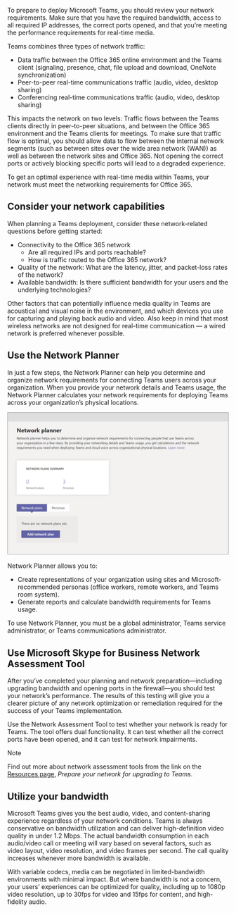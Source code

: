 To prepare to deploy Microsoft Teams, you should review your network requirements. Make sure that you have the required bandwidth, access to all required IP addresses, the correct ports opened, and that you’re meeting the performance requirements for real-time media.

Teams combines three types of network traffic:

- Data traffic between the Office 365 online environment and the Teams client (signaling, presence, chat, file upload and download, OneNote synchronization)
- Peer-to-peer real-time communications traffic (audio, video, desktop sharing)
- Conferencing real-time communications traffic (audio, video, desktop sharing)

This impacts the network on two levels: Traffic flows between the Teams clients directly in peer-to-peer situations, and between the Office 365 environment and the Teams clients for meetings. To make sure that traffic flow is optimal, you should allow data to flow between the internal network segments (such as between sites over the wide area network (WAN)) as well as between the network sites and Office 365. Not opening the correct ports or actively blocking specific ports will lead to a degraded experience.

To get an optimal experience with real-time media within Teams, your network must meet the networking requirements for Office 365.

## Consider your network capabilities

When planning a Teams deployment, consider these network-related questions before getting started:

- Connectivity to the Office 365 network 
  - Are all required IPs and ports reachable?
  - How is traffic routed to the Office 365 network?
- Quality of the network: What are the latency, jitter, and packet-loss rates of the network?
- Available bandwidth: Is there sufficient bandwidth for your users and the underlying technologies?

Other factors that can potentially influence media quality in Teams are acoustical and visual noise in the environment, and which devices you use for capturing and playing back audio and video. Also keep in mind that most wireless networks are not designed for real-time communication — a wired network is preferred whenever possible.

## Use the Network Planner

In just a few steps, the Network Planner can help you determine and organize network requirements for connecting Teams users across your organization. When you provide your network details and Teams usage, the Network Planner calculates your network requirements for deploying Teams across your organization’s physical locations.

![Network Planner](../media/network-planner.png)

Network Planner allows you to:

- Create representations of your organization using sites and Microsoft-recommended personas (office workers, remote workers, and Teams room system).
- Generate reports and calculate bandwidth requirements for Teams usage.

To use Network Planner, you must be a global administrator, Teams service administrator, or Teams communications administrator.

## Use Microsoft Skype for Business Network Assessment Tool

After you’ve completed your planning and network preparation—including upgrading bandwidth and opening ports in the firewall—you should test your network’s performance. The results of this testing will give you a clearer picture of any network optimization or remediation required for the success of your Teams implementation.

Use the Network Assessment Tool to test whether your network is ready for Teams. The tool offers dual functionality. It can test whether all the correct ports have been opened, and it can test for network impairments.

> [!NOTE]
> Find out more about network assessment tools from the link on the [Resources page](summary-knowledge-check.md), *Prepare your network for upgrading to Teams*.

## Utilize your bandwidth

Microsoft Teams gives you the best audio, video, and content-sharing experience regardless of your network conditions. Teams is always conservative on bandwidth utilization and can deliver high-definition video quality in under 1.2 Mbps. The actual bandwidth consumption in each audio/video call or meeting will vary based on several factors, such as video layout, video resolution, and video frames per second. The call quality increases whenever more bandwidth is available.

With variable codecs, media can be negotiated in limited-bandwidth environments with minimal impact. But where bandwidth is not a concern, your users’ experiences can be optimized for quality, including up to 1080p video resolution, up to 30fps for video and 15fps for content, and high-fidelity audio.

